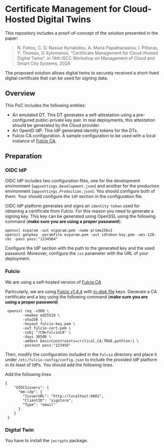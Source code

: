 # Certificate Management for Cloud-Hosted Digital Twins
This repository includes a proof-of-concept of the solution presented in the paper:

> N. Fotiou, C. D. Nassar Kyriakidou, A. Maria Papathanasiou,
I. Pittaras, Y. Thomas, G Xylomenos, "Certificate Management for Cloud-Hosted Digital Twins", 
in 14th ISCC Workshop on Management of Cloud and Smart City Systems,  2024

The proposed solution allows digital twins to securely received a short-lived 
digital certificate that can be used for signing data. 

## Overview
This PoC includes the following entities:

* An emulated DT. This DT generates a self-attestation using a pre-configured 
public-private key pair. In real deployments, this attestation should be generated by
the Cloud provider. 
* An OpenID IdP. This IdP generated identity tokens for the DTs.
* Fulcio CA configuration. A sample configuration to be used with a local instance
of [Fulcio CA](https://github.com/sigstore/fulcio).

## Preparation
### OIDC IdP
OIDC IdP includes two configuration files, one for the development environment (`appsettings.Development.json`)
and another for the production environment (`appsettings.Production.json`). You should configure both
of them. Your should configure the `IdP` section in the configuration file.

OIDC IdP  platform generates and signs an `identity token`
used for obtaining a certificate from Fulcio. For this reason you need to generate a signing key.
This key can be generated using OpenSSL using the following command (**make sure you are using a proper password**):

```
openssl ecparam -out ecparam.pem -name prime256v1
openssl genpkey -paramfile ecparam.pem -out idtoken-key.pem -aes-128-cbc -pass pass:"1234564"
```

Configure the IdP section with the path to the generated key and the used password. Moreover,
configure the `iss` parameter with the URL of your deployment. 
 

### Fulcio
We are using a self-hosted version of [Fulcio CA](https://github.com/excid-io/discgrid-dev.git)

Particularly, we are using [Fulcio v1.4.4](https://github.com/sigstore/fulcio/releases/tag/v1.4.4)
with [in-disk file](https://github.com/sigstore/fulcio/blob/main/docs/setup.md#on-disk-file) keys. Generate a 
CA certificate and a key using the following command (**make sure you are using a proper password**)

```
 openssl req -x509 \
        -newkey ed25519 \
        -sha256 \
        -keyout fulcio-key.pem \
        -out fulcio-cert.pem \
        -subj "/CN=fulcioCA" \
        -days 36500 \
        -addext basicConstraints=critical,CA:TRUE,pathlen:1 \
        -passout pass:"123456"
```

Then,  modify the configuration included in the `Fulcio` directory and
place it under `/etc/fulcio-config/config.json` to include the provided IdP
platform in its least of IdPs. You should add the following lines.

Add the following lines
```
{
    "OIDCIssuers": {
      "mm-idp": {
        "IssuerURL": "http://localhost:6001",
        "ClientID": "sigstore",
        "Type": "email"
      }
    }
 }
 ```
### Digital Twin
You have to install the `jwcrypto` package.